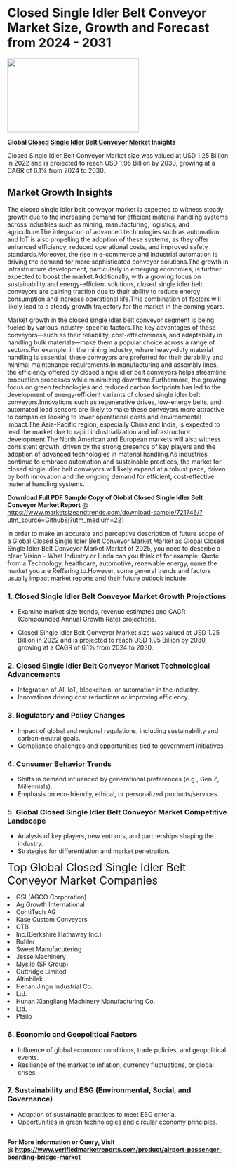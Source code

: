 <H1>Closed Single Idler Belt Conveyor Market Size, Growth and Forecast from 2024 - 2031</H1><img class="aligncenter size-medium wp-image-584254" src="https://thirdeyenews.in/wp-content/uploads/2024/09/Global-Market-Research-300x168.jpeg" alt="" width="300" height="168" /><p><strong>Global&nbsp;<a href="https://www.marketsizeandtrends.com/download-sample/721746/?utm_source=Github8j?utm_medium=221">Closed Single Idler Belt Conveyor Market</a> Insights</strong></p><p>Closed Single Idler Belt Conveyor Market size was valued at USD 1.25 Billion in 2022 and is projected to reach USD 1.95 Billion by 2030, growing at a CAGR of 6.1% from 2024 to 2030.</p><p><h2>Market Growth Insights</h2> <p>The closed single idler belt conveyor market is expected to witness steady growth due to the increasing demand for efficient material handling systems across industries such as mining, manufacturing, logistics, and agriculture.The integration of advanced technologies such as automation and IoT is also propelling the adoption of these systems, as they offer enhanced efficiency, reduced operational costs, and improved safety standards.Moreover, the rise in e-commerce and industrial automation is driving the demand for more sophisticated conveyor solutions.The growth in infrastructure development, particularly in emerging economies, is further expected to boost the market.Additionally, with a growing focus on sustainability and energy-efficient solutions, closed single idler belt conveyors are gaining traction due to their ability to reduce energy consumption and increase operational life.This combination of factors will likely lead to a steady growth trajectory for the market in the coming years.</p> <p>Market growth in the closed single idler belt conveyor segment is being fueled by various industry-specific factors.The key advantages of these conveyors—such as their reliability, cost-effectiveness, and adaptability in handling bulk materials—make them a popular choice across a range of sectors.For example, in the mining industry, where heavy-duty material handling is essential, these conveyors are preferred for their durability and minimal maintenance requirements.In manufacturing and assembly lines, the efficiency offered by closed single idler belt conveyors helps streamline production processes while minimizing downtime.Furthermore, the growing focus on green technologies and reduced carbon footprints has led to the development of energy-efficient variants of closed single idler belt conveyors.Innovations such as regenerative drives, low-energy belts, and automated load sensors are likely to make these conveyors more attractive to companies looking to lower operational costs and environmental impact.The Asia-Pacific region, especially China and India, is expected to lead the market due to rapid industrialization and infrastructure development.The North American and European markets will also witness consistent growth, driven by the strong presence of key players and the adoption of advanced technologies in material handling.As industries continue to embrace automation and sustainable practices, the market for closed single idler belt conveyors will likely expand at a robust pace, driven by both innovation and the ongoing demand for efficient, cost-effective material handling systems.</p> <p><span class=""><strong>Download Full PDF Sample Copy of Global Closed Single Idler Belt Conveyor Market Report</strong> @ <a href="https://www.marketsizeandtrends.com/download-sample/721746/?utm_source=Github8j?utm_medium=221" target="_blank">https://www.marketsizeandtrends.com/download-sample/721746/?utm_source=Github8j?utm_medium=221</a></span></p><p>In order to make an accurate and perceptive description of future scope of a Global&nbsp;Closed Single Idler Belt Conveyor Market Market as Global&nbsp;Closed Single Idler Belt Conveyor Market Market of 2025, you need to describe a clear Vision &ndash; What Industry or Linda can you think of for example: Quote from a Technology, healthcare, automotive, renewable energy, name the market you are Reffering to.However, some general trends and factors usually impact market reports and their future outlook include:</p><h3>1.&nbsp;<strong>Closed Single Idler Belt Conveyor Market Growth Projections</strong></h3><ul><li>Examine market size trends, revenue estimates and CAGR (Compounded Annual Growth Rate) projections.</li><li><p>Closed Single Idler Belt Conveyor Market size was valued at USD 1.25 Billion in 2022 and is projected to reach USD 1.95 Billion by 2030, growing at a CAGR of 6.1% from 2024 to 2030.</p></li></ul><h3>2.&nbsp;<strong>Closed Single Idler Belt Conveyor Market Technological Advancements</strong></h3><ul><li>Integration of AI, IoT, blockchain, or automation in the industry.</li><li>Innovations driving cost reductions or improving efficiency.</li></ul><h3>3.&nbsp;<strong>Regulatory and Policy Changes</strong></h3><ul><li>Impact of global and regional regulations, including sustainability and carbon-neutral goals.</li><li>Compliance challenges and opportunities tied to government initiatives.</li></ul><h3>4.&nbsp;<strong>Consumer Behavior Trends</strong></h3><ul><li>Shifts in demand influenced by generational preferences (e.g., Gen Z, Millennials).</li><li>Emphasis on eco-friendly, ethical, or personalized products/services.</li></ul><h3>5.&nbsp;<strong>Global Closed Single Idler Belt Conveyor Market Competitive Landscape</strong></h3><ul><li>Analysis of key players, new entrants, and partnerships shaping the industry.</li><li>Strategies for differentiation and market penetration.</li></ul><p data-pm-slice="1 1 []"><span style="color: inherit; font-family: inherit; font-size: 25px;">Top Global Closed Single Idler Belt Conveyor Market Companies</span></p><div class="" data-test-id=""><p><li>GSI (AGCO Corporation)</li><li> Ag Growth International</li><li> ContiTech AG</li><li> Kase Custom Conveyors</li><li> CTB</li><li> Inc.(Berkshire Hathaway Inc.)</li><li> Buhler</li><li> Sweet Manufacutering</li><li> Jesse Machinery</li><li> Mysilo (SF Group)</li><li> Guttridge Limited</li><li> Altinbilek</li><li> Henan Jingu Industrial Co.</li><li> Ltd.</li><li> Hunan Xiangliang Machinery Manufacturing Co.</li><li> Ltd.</li><li> Ptsilo</li></p></div><h3>6.&nbsp;<strong>Economic and Geopolitical Factors</strong></h3><ul><li>Influence of global economic conditions, trade policies, and geopolitical events.</li><li>Resilience of the market to inflation, currency fluctuations, or global crises.</li></ul><h3>7.&nbsp;<strong>Sustainability and ESG (Environmental, Social, and Governance)</strong></h3><ul><li>Adoption of sustainable practices to meet ESG criteria.</li><li>Opportunities in green technologies and circular economy principles.</li></ul><h2><strong style="font-size: 14px;">For More Information or Query, Visit @&nbsp;</strong><a style="background-color: #ffffff; font-size: 14px;" href="https://www.marketsizeandtrends.com/report/closed-single-idler-belt-conveyor-market/" target="_blank">https://www.verifiedmarketreports.com/product/airport-passenger-boarding-bridge-market</a></h2>
